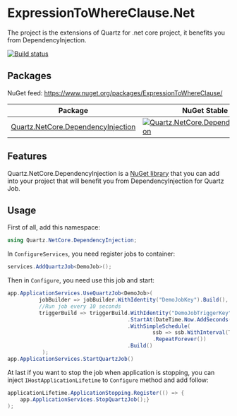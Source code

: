 # ExpressionToWhereClause.Net 
The project is the extensions of Quartz for .net core project, it benefits you from DependencyInjection.

[![Build status](https://zhurongbo.visualstudio.com/Common.Core/_apis/build/status/Quartz.NetCore.DependencyInjection)](https://zhurongbo.visualstudio.com/Common.Core/_build/latest?definitionId=28)

Packages
--------

NuGet feed: https://www.nuget.org/packages/ExpressionToWhereClause/

| Package | NuGet Stable | NuGet Pre-release | Downloads |
| ------- | ------------ | ----------------- | --------- |
| [Quartz.NetCore.DependencyInjection](https://www.nuget.org/packages/Quartz.NetCore.DependencyInjection/) | [![Quartz.NetCore.DependencyInjection](https://img.shields.io/nuget/v/Quartz.NetCore.DependencyInjection.svg)](https://www.nuget.org/packages/Quartz.NetCore.DependencyInjection/) | [![Quartz.NetCore.DependencyInjection](https://img.shields.io/nuget/vpre/Quartz.NetCore.DependencyInjection.svg)](https://www.nuget.org/packages/Quartz.NetCore.DependencyInjection/) | [![Quartz.NetCore.DependencyInjection](https://img.shields.io/nuget/dt/Quartz.NetCore.DependencyInjection.svg)](https://www.nuget.org/packages/Quartz.NetCore.DependencyInjection/) |

Features
--------
Quartz.NetCore.DependencyInjection is a [NuGet library](https://www.nuget.org/packages/Quartz.NetCore.DependencyInjection) that you can add into your project that will benefit you from DependencyInjection for Quartz Job.

Usage
--------
First of all, add this namespace:
```csharp
using Quartz.NetCore.DependencyInjection;
```

In `ConfigureServices`, you need register jobs to container:
```csharp
services.AddQuartzJob<DemoJob>();
```
Then in `Configure`, you need use this job and start:
```csharp
app.ApplicationServices.UseQuartzJob<DemoJob>(
          jobBuilder => jobBuilder.WithIdentity("DemoJobKey").Build(),
          //Run job every 10 seconds
          triggerBuild => triggerBuild.WithIdentity("DemoJobTriggerKey")
                                      .StartAt(DateTime.Now.AddSeconds(10))
                                      .WithSimpleSchedule(
                                              ssb => ssb.WithInterval(TimeSpan.FromSeconds(10))
                                              .RepeatForever())
                                      .Build()
           );
app.ApplicationServices.StartQuartzJob()
```

At last if you want to stop the job when application is stopping, you can inject `IHostApplicationLifetime` to `Configure` method and  add follow:
```csharp
applicationLifetime.ApplicationStopping.Register(() => {
    app.ApplicationServices.StopQuartzJob();}
);
```
